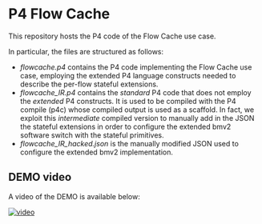 # P4 Flow Cache

This repository hosts the P4 code of the Flow Cache use case.

In particular, the files are structured as follows:

- *flowcache.p4* contains the P4 code implementing the Flow Cache use case, employing the extended P4 language constructs needed to describe the per-flow stateful extensions.
- *flowcache_IR.p4* contains the *standard* P4 code that does not employ the *extended* P4 constructs. It is used to be compiled with the P4 compile (p4c) whose compiled output is used as a scaffold. In fact, we exploit this *intermediate* compiled version to manually add in the JSON the stateful extensions in order to configure the extended bmv2 software switch with the stateful primitives.
- *flowcache_IR_hacked.json* is the manually modified JSON used to configure the extended bmv2 implementation.

## DEMO video

A video of the DEMO is available below:

[![video](https://img.youtube.com/vi/yCXyGv3n9sk/0.jpg)](https://www.youtube.com/watch?v=yCXyGv3n9sk)
